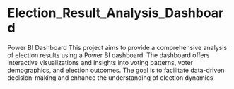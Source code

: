 # Election_Result_Analysis_Dashboard
Power BI Dashboard
This project aims to provide a comprehensive analysis of election results using a Power BI dashboard. The dashboard offers interactive visualizations and insights into voting patterns, voter demographics, and election outcomes. The goal is to facilitate data-driven decision-making and enhance the understanding of election dynamics
